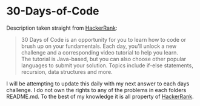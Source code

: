 # 30-Days-of-Code

Description taken straight from [HackerRank](https://www.hackerrank.com/domains/tutorials/30-days-of-code):
> 30 Days of Code is an opportunity for you to learn how to code or brush up on your fundamentals. Each day, you'll unlock a new challenge and a corresponding video tutorial to help you learn.  
>The tutorial is Java-based, but you can also choose other popular languages to submit your solution. Topics include if-else statements, recursion, data structures and more.

I will be attempting to update this daily with my next answer to each days challenge. I do not own the rights to any of the problems in each folders README.md. To the best of my knowledge it is all property of [HackerRank](www.hackerrank.com).